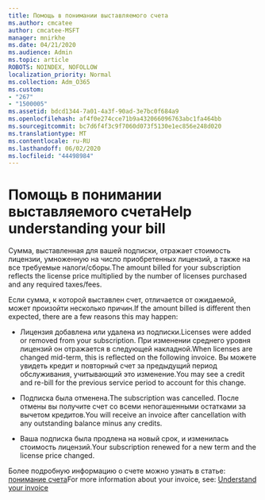 ```yaml
---
title: Помощь в понимании выставляемого счета
ms.author: cmcatee
author: cmcatee-MSFT
manager: mnirkhe
ms.date: 04/21/2020
ms.audience: Admin
ms.topic: article
ROBOTS: NOINDEX, NOFOLLOW
localization_priority: Normal
ms.collection: Adm_O365
ms.custom:
- "267"
- "1500005"
ms.assetid: bdcd1344-7a01-4a3f-90ad-3e7bc0f684a9
ms.openlocfilehash: af4f0e274cce71b9a432066096763abc1fa464bb
ms.sourcegitcommit: bc7d6f4f3c9f7060d073f5130e1ec856e248d020
ms.translationtype: MT
ms.contentlocale: ru-RU
ms.lasthandoff: 06/02/2020
ms.locfileid: "44498984"
---
```

# <a name="help-understanding-your-bill"></a><span data-ttu-id="ec85a-102">Помощь в понимании выставляемого счета</span><span class="sxs-lookup"><span data-stu-id="ec85a-102">Help understanding your bill</span></span>

<span data-ttu-id="ec85a-103">Сумма, выставленная для вашей подписки, отражает стоимость лицензии, умноженную на число приобретенных лицензий, а также на все требуемые налоги/сборы.</span><span class="sxs-lookup"><span data-stu-id="ec85a-103">The amount billed for your subscription reflects the license price multiplied by the number of licenses purchased and any required taxes/fees.</span></span>
  
<span data-ttu-id="ec85a-104">Если сумма, к которой выставлен счет, отличается от ожидаемой, может произойти несколько причин.</span><span class="sxs-lookup"><span data-stu-id="ec85a-104">If the amount billed is different then expected, there are a few reasons this may happen:</span></span>
  
- <span data-ttu-id="ec85a-105">Лицензия добавлена или удалена из подписки.</span><span class="sxs-lookup"><span data-stu-id="ec85a-105">Licenses were added or removed from your subscription.</span></span> <span data-ttu-id="ec85a-106">При изменении среднего уровня лицензий он отражается в следующей накладной.</span><span class="sxs-lookup"><span data-stu-id="ec85a-106">When licenses are changed mid-term, this is reflected on the following invoice.</span></span> <span data-ttu-id="ec85a-107">Вы можете увидеть кредит и повторный счет за предыдущий период обслуживания, учитывающий это изменение.</span><span class="sxs-lookup"><span data-stu-id="ec85a-107">You may see a credit and re-bill for the previous service period to account for this change.</span></span>

- <span data-ttu-id="ec85a-108">Подписка была отменена.</span><span class="sxs-lookup"><span data-stu-id="ec85a-108">The subscription was cancelled.</span></span> <span data-ttu-id="ec85a-109">После отмены вы получите счет со всеми непогашенными остатками за вычетом кредитов.</span><span class="sxs-lookup"><span data-stu-id="ec85a-109">You will receive an invoice after cancellation with any outstanding balance minus any credits.</span></span>

- <span data-ttu-id="ec85a-110">Ваша подписка была продлена на новый срок, и изменилась стоимость лицензий.</span><span class="sxs-lookup"><span data-stu-id="ec85a-110">Your subscription renewed for a new term and the license price changed.</span></span>

<span data-ttu-id="ec85a-111">Более подробную информацию о счете можно узнать в статье: [понимание счета](https://docs.microsoft.com/microsoft-365/commerce/billing-and-payments/understand-your-invoice2)</span><span class="sxs-lookup"><span data-stu-id="ec85a-111">For more information about your invoice, see: [Understand your invoice](https://docs.microsoft.com/microsoft-365/commerce/billing-and-payments/understand-your-invoice2)</span></span>
